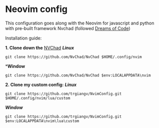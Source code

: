 # Neovim config

This configuration goes along with the Neovim for javascript and python with pre-built framework Nvchad
(followed [Dreams of Code](https://youtube.com/@dreamsofcode))

Installation guide:

**1. Clone down the** [NVChad](https://nvchad.com)
***Linux***
```
git clone https://github.com/NvChad/NvChad $HOME/.config/nvim
```
***Window**
```
git clone https://github.com/NvChad/NvChad $env:LOCALAPPDATA\nvim
```

**2. Clone my custom config:**
***Linux***
```
git clone https://github.com/trgiangv/NvimConfig.git $HOME/.config/nvim/lua/custom
```
***Window***
```
git clone https://github.com/trgiangv/NvimConfig.git $env:LOCALAPPDATA\nvim\lua\custom
```
